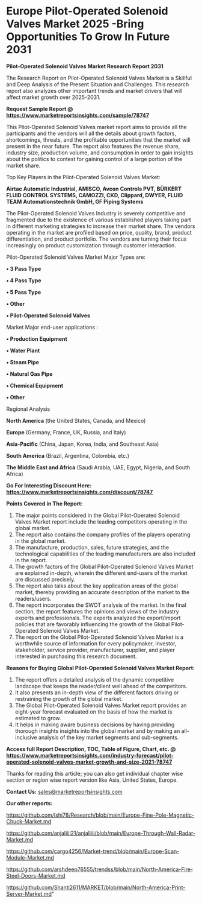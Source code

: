  # Europe Pilot-Operated Solenoid Valves Market 2025 -Bring Opportunities To Grow In Future 2031

<strong>Pilot-Operated Solenoid Valves Market Research Report 2031</strong>

The Research Report on Pilot-Operated Solenoid Valves Market is a Skillful and Deep Analysis of the Present Situation and Challenges. This research report also analyzes other important trends and market drivers that will affect market growth over 2025-2031.

<strong>Request Sample Report @ <a href=https://www.marketreportsinsights.com/sample/78747>https://www.marketreportsinsights.com/sample/78747</a></strong>

This Pilot-Operated Solenoid Valves market report aims to provide all the participants and the vendors will all the details about growth factors, shortcomings, threats, and the profitable opportunities that the market will present in the near future. The report also features the revenue share, industry size, production volume, and consumption in order to gain insights about the politics to contest for gaining control of a large portion of the market share.

Top Key Players in the Pilot-Operated Solenoid Valves Market:

<strong>Airtac Automatic Industrial, AMISCO, Avcon Controls PVT, BÜRKERT FLUID CONTROL SYSTEMS, CAMOZZI, CKD, Clippard, DWYER, FLUID TEAM Automationstechnik GmbH, GF Piping Systems</strong>

The Pilot-Operated Solenoid Valves Industry is severely competitive and fragmented due to the existence of various established players taking part in different marketing strategies to increase their market share. The vendors operating in the market are profiled based on price, quality, brand, product differentiation, and product portfolio. The vendors are turning their focus increasingly on product customization through customer interaction.

Pilot-Operated Solenoid Valves Market Major Types are:

<strong>• 3 Pass Type

• 4 Pass Type

• 5 Pass Type

• Other

• Pilot-Operated Solenoid Valves</strong>

Market Major end-user applications :

<strong>• Production Equipment

• Water Plant

• Steam Pipe

• Natural Gas Pipe

• Chemical Equipment

• Other</strong>

Regional Analysis

</u><strong><b>North America</b></strong> (the United States, Canada, and Mexico)

<strong><b>Europe </b></strong>(Germany, France, UK, Russia, and Italy)

<strong><b>Asia-Pacific</b></strong> (China, Japan, Korea, India, and Southeast Asia)

<strong><b>South America</b></strong> (Brazil, Argentina, Colombia, etc.)

<strong><b>The Middle East and Africa</b></strong> (Saudi Arabia, UAE, Egypt, Nigeria, and South Africa)

<strong>Go For Interesting Discount Here: <a href=https://www.marketreportsinsights.com/discount/78747>https://www.marketreportsinsights.com/discount/78747</a></strong>

<strong>Points Covered in The Report:</strong>
<ol>
  <li>The major points considered in the Global Pilot-Operated Solenoid Valves Market report include the leading competitors operating in the global market.</li>
  <li>The report also contains the company profiles of the players operating in the global market.</li>
  <li>The manufacture, production, sales, future strategies, and the technological capabilities of the leading manufacturers are also included in the report.</li>
  <li>The growth factors of the Global Pilot-Operated Solenoid Valves Market are explained in-depth, wherein the different end-users of the market are discussed precisely.</li>
  <li>The report also talks about the key application areas of the global market, thereby providing an accurate description of the market to the readers/users.</li>
  <li>The report incorporates the SWOT analysis of the market. In the final section, the report features the opinions and views of the industry experts and professionals. The experts analyzed the export/import policies that are favorably influencing the growth of the Global Pilot-Operated Solenoid Valves Market.</li>
  <li>The report on the Global Pilot-Operated Solenoid Valves Market is a worthwhile source of information for every policymaker, investor, stakeholder, service provider, manufacturer, supplier, and player interested in purchasing this research document.</li>
</ol>
<strong>Reasons for Buying Global Pilot-Operated Solenoid Valves Market Report:</strong>

<ol>
  <li>The report offers a detailed analysis of the dynamic competitive landscape that keeps the reader/client well ahead of the competitors.</li>
  <li>It also presents an in-depth view of the different factors driving or restraining the growth of the global market.</li>
  <li>The Global Pilot-Operated Solenoid Valves Market report provides an eight-year forecast evaluated on the basis of how the market is estimated to grow.</li>
  <li>It helps in making aware business decisions by having providing thorough insights insights into the global market and by making an all-inclusive analysis of the key market segments and sub-segments.</li>
</ol>
<strong>Access full Report Description, TOC, Table of Figure, Chart, etc. @ <a href=https://www.marketreportsinsights.com/industry-forecast/pilot-operated-solenoid-valves-market-growth-and-size-2021-78747>https://www.marketreportsinsights.com/industry-forecast/pilot-operated-solenoid-valves-market-growth-and-size-2021-78747</a></strong>


Thanks for reading this article; you can also get individual chapter wise section or region wise report version like Asia, United States, Europe.

<strong>Contact Us:</strong>
sales@marketreportsinsights.com

<strong>Our other reports:</strong>

<a href=https://github.com/Ishi78/Research/blob/main/Europe-Fine-Pole-Magnetic-Chuck-Market.md>https://github.com/Ishi78/Research/blob/main/Europe-Fine-Pole-Magnetic-Chuck-Market.md</a>

<a href=https://github.com/anjaliiii21/anjaliiii/blob/main/Europe-Through-Wall-Radar-Market.md>https://github.com/anjaliiii21/anjaliiii/blob/main/Europe-Through-Wall-Radar-Market.md</a>

<a href=https://github.com/cargo4256/Market-trend/blob/main/Europe-Scan-Module-Market.md>https://github.com/cargo4256/Market-trend/blob/main/Europe-Scan-Module-Market.md</a>

<a href=https://github.com/arshdeep76555/trendss/blob/main/North-America-Fire-Steel-Doors-Market.md>https://github.com/arshdeep76555/trendss/blob/main/North-America-Fire-Steel-Doors-Market.md</a>

<a href=https://github.com/Shanti2611/MARKET/blob/main/North-America-Print-Server-Market.md>https://github.com/Shanti2611/MARKET/blob/main/North-America-Print-Server-Market.md</a>"
